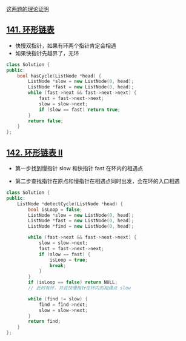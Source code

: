 [这两题的理论证明](https://dowalle.gitbook.io/algo/algorithm/shuang-zhi-zhen/li-ti/287-xun-zhao-zhong-fu-shu-kuai-man-shuang-zhi-zhen-zhao-huan-de-qi-dian)

## [141. 环形链表](https://leetcode-cn.com/problems/linked-list-cycle/)

- 快慢双指针，如果有环两个指针肯定会相遇
- 如果快指针先越界了，无环

```c++
class Solution {
public:
    bool hasCycle(ListNode *head) {
        ListNode *slow = new ListNode(0, head);
        ListNode *fast = new ListNode(0, head);
        while (fast->next && fast->next->next) {
            fast = fast->next->next;
            slow = slow->next;
            if (slow == fast) return true;
        }
        return false;
    }
};
```

## [142. 环形链表 II](https://leetcode-cn.com/problems/linked-list-cycle-ii/)

- 第一步找到慢指针 slow 和快指针 fast 在环内的相遇点

- 第二步查找指针在原点和慢指针在相遇点同时出发，会在环的入口相遇

```c++
class Solution {
public:
    ListNode *detectCycle(ListNode *head) {
        bool isLoop = false;
        ListNode *slow = new ListNode(0, head);
        ListNode *fast = new ListNode(0, head);
        ListNode *find = new ListNode(0, head);

        while (fast->next && fast->next->next) {
            slow = slow->next;
            fast = fast->next->next;
            if (slow == fast) {
                isLoop = true;
                break;
            }
        }
        if (isLoop == false) return NULL;
        // 此时有环，并且快慢指针在环内的相遇点 slow

        while (find != slow) {
            find = find->next;
            slow = slow->next;
        }
        return find;
    }
};
```

